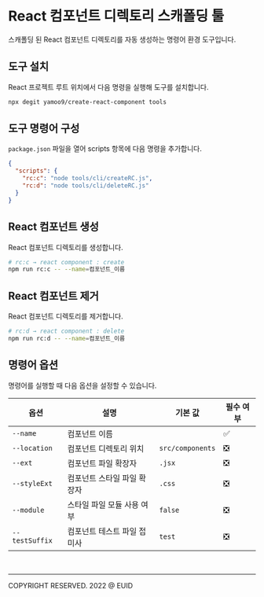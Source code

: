 # React 컴포넌트 디렉토리 스캐폴딩 툴

스캐폴딩 된 React 컴포넌트 디렉토리를 자동 생성하는 명령어 환경 도구입니다.

## 도구 설치

React 프로젝트 루트 위치에서 다음 명령을 실행해 도구를 설치합니다.

```sh
npx degit yamoo9/create-react-component tools
```

## 도구 명령어 구성

`package.json` 파일을 열어 scripts 항목에 다음 명령을 추가합니다.

```json
{
  "scripts": {
    "rc:c": "node tools/cli/createRC.js",
    "rc:d": "node tools/cli/deleteRC.js"
  }
}
```

## React 컴포넌트 생성

React 컴포넌트 디렉토리를 생성합니다.

```sh
# rc:c → react component : create
npm run rc:c -- --name=컴포넌트_이름
```

## React 컴포넌트 제거

React 컴포넌트 디렉토리를 제거합니다.

```sh
# rc:d → react component : delete
npm run rc:d -- --name=컴포넌트_이름
```

## 명령어 옵션

명령어를 실행할 때 다음 옵션을 설정할 수 있습니다.

| 옵션           | 설명                        | 기본 값          | 필수 여부 |
| -------------- | --------------------------- | ---------------- | --------- |
| `--name`       | 컴포넌트 이름               |                  | ✅        |
| `--location`   | 컴포넌트 디렉토리 위치      | `src/components` | ❎        |
| `--ext`        | 컴포넌트 파일 확장자        | `.jsx`           | ❎        |
| `--styleExt`   | 컴포넌트 스타일 파일 확장자 | `.css`           | ❎        |
| `--module`     | 스타일 파일 모듈 사용 여부  | `false`          | ❎        |
| `--testSuffix` | 컴포넌트 테스트 파일 접미사 | `test`           | ❎        |

<br />

---

COPYRIGHT RESERVED. 2022 @ EUID